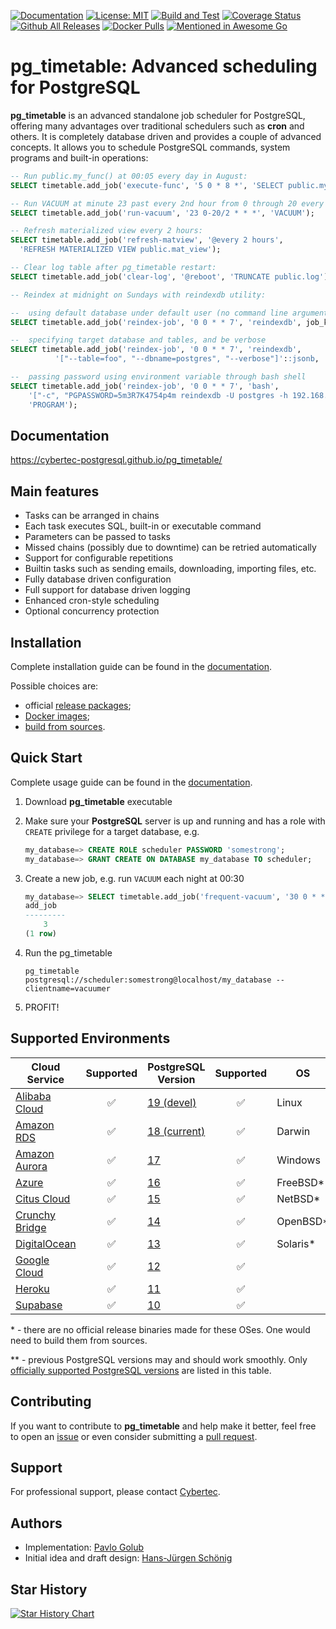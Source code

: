 [![Documentation](https://img.shields.io/badge/Documentation-%F0%9F%93%9C-666?logo=github)](https://cybertec-postgresql.github.io/pg_timetable/)
[![License: MIT](https://img.shields.io/badge/License-MIT-green.svg)](https://opensource.org/licenses/MIT)
[![Build and Test](https://github.com/cybertec-postgresql/pg_timetable/actions/workflows/build.yml/badge.svg)](https://github.com/cybertec-postgresql/pg_timetable/actions/workflows/build.yml)
[![Coverage Status](https://img.shields.io/coverallsCoverage/github/cybertec-postgresql/pg_timetable?branch=master&label=Coverage&color=green)](https://coveralls.io/github/cybertec-postgresql/pg_timetable?branch=master)
[![Github All Releases](https://img.shields.io/github/downloads/cybertec-postgresql/pg_timetable/total?label=Downloads)](https://github.com/cybertec-postgresql/pg_timetable/releases)
[![Docker Pulls](https://img.shields.io/docker/pulls/cybertecpostgresql/pg_timetable?label=Docker%20Pulls)](https://hub.docker.com/r/cybertecpostgresql/pg_timetable)
[![Mentioned in Awesome Go](https://awesome.re/mentioned-badge.svg)](https://github.com/avelino/awesome-go)

# pg_timetable: Advanced scheduling for PostgreSQL

**pg_timetable** is an advanced standalone job scheduler for PostgreSQL, offering many advantages over traditional schedulers such as **cron** and others.
It is completely database driven and provides a couple of advanced concepts. It allows you to schedule PostgreSQL commands, system programs and built-in operations:

```sql
-- Run public.my_func() at 00:05 every day in August:
SELECT timetable.add_job('execute-func', '5 0 * 8 *', 'SELECT public.my_func()');

-- Run VACUUM at minute 23 past every 2nd hour from 0 through 20 every day:
SELECT timetable.add_job('run-vacuum', '23 0-20/2 * * *', 'VACUUM');

-- Refresh materialized view every 2 hours:
SELECT timetable.add_job('refresh-matview', '@every 2 hours', 
  'REFRESH MATERIALIZED VIEW public.mat_view');

-- Clear log table after pg_timetable restart:
SELECT timetable.add_job('clear-log', '@reboot', 'TRUNCATE public.log');

-- Reindex at midnight on Sundays with reindexdb utility:

--  using default database under default user (no command line arguments)
SELECT timetable.add_job('reindex-job', '0 0 * * 7', 'reindexdb', job_kind := 'PROGRAM');

--  specifying target database and tables, and be verbose
SELECT timetable.add_job('reindex-job', '0 0 * * 7', 'reindexdb',
          '["--table=foo", "--dbname=postgres", "--verbose"]'::jsonb, 'PROGRAM');

--  passing password using environment variable through bash shell
SELECT timetable.add_job('reindex-job', '0 0 * * 7', 'bash',
    '["-c", "PGPASSWORD=5m3R7K4754p4m reindexdb -U postgres -h 192.168.0.221 -v"]'::jsonb,
    'PROGRAM');    
```

## Documentation

<https://cybertec-postgresql.github.io/pg_timetable/>

## Main features

- Tasks can be arranged in chains
- Each task executes SQL, built-in or executable command
- Parameters can be passed to tasks
- Missed chains (possibly due to downtime) can be retried automatically
- Support for configurable repetitions
- Builtin tasks such as sending emails, downloading, importing files, etc.
- Fully database driven configuration
- Full support for database driven logging
- Enhanced cron-style scheduling
- Optional concurrency protection

## Installation

Complete installation guide can be found in the [documentation](https://cybertec-postgresql.github.io/pg_timetable/latest/installation/).

Possible choices are:

- official [release packages](https://github.com/cybertec-postgresql/pg_timetable/releases);
- [Docker images](https://hub.docker.com/r/cybertecpostgresql/pg_timetable);
- [build from sources](https://cybertec-postgresql.github.io/pg_timetable/latest/installation/#build-from-sources).

## Quick Start

Complete usage guide can be found in the [documentation](https://cybertec-postgresql.github.io/pg_timetable/latest/basic_jobs/).

1. Download **pg_timetable** executable

1. Make sure your **PostgreSQL** server is up and running and has a role with `CREATE` privilege for a target database, e.g.

    ```sql
    my_database=> CREATE ROLE scheduler PASSWORD 'somestrong';
    my_database=> GRANT CREATE ON DATABASE my_database TO scheduler;
    ```

1. Create a new job, e.g. run `VACUUM` each night at 00:30

    ```sql
    my_database=> SELECT timetable.add_job('frequent-vacuum', '30 0 * * *', 'VACUUM');
    add_job
    ---------
        3
    (1 row)
    ```

1. Run the pg_timetable

    ```terminal
    pg_timetable postgresql://scheduler:somestrong@localhost/my_database --clientname=vacuumer
    ```

1. PROFIT!

## Supported Environments  

| Cloud Service    | Supported | PostgreSQL Version  | Supported | OS | Supported |
| ---------------- |:---------:| ------------------- |:---------:| -- |:---------:|
| [Alibaba Cloud]  | ✅       | [19 (devel)]         | ✅       | Linux     | ✅ |
| [Amazon RDS]     | ✅       | [18 (current)]       | ✅       | Darwin    | ✅ |
| [Amazon Aurora]  | ✅       | [17]                 | ✅       | Windows   | ✅ |
| [Azure]          | ✅       | [16]                 | ✅       | FreeBSD\* | ✅ |
| [Citus Cloud]    | ✅       | [15]                 | ✅       | NetBSD\*  | ✅ |
| [Crunchy Bridge] | ✅       | [14]                 | ✅       | OpenBSD\* | ✅ |
| [DigitalOcean]   | ✅       | [13]                 | ✅       | Solaris\* | ✅ |
| [Google Cloud]   | ✅       | [12]                 | ✅       |           |     |
| [Heroku]         | ✅       | [11]                 | ✅       |           |     |
| [Supabase]       | ✅       | [10]                 | ✅       |           |     |

\* - there are no official release binaries made for these OSes. One would need to build them from sources.

\** - previous PostgreSQL versions may and should work smoothly. Only [officially supported PostgreSQL versions](https://www.postgresql.org/support/versioning/) are listed in this table.

[Alibaba Cloud]: https://www.alibabacloud.com/help/doc-detail/96715.htm
[Amazon RDS]: https://aws.amazon.com/rds/postgresql/
[Amazon Aurora]: https://aws.amazon.com/rds/aurora/
[Azure]: https://azure.microsoft.com/en-us/services/postgresql/
[Citus Cloud]: https://www.citusdata.com/product/cloud
[Crunchy Bridge]: https://www.crunchydata.com/products/crunchy-bridge/
[DigitalOcean]: https://www.digitalocean.com/products/managed-databases/
[Google Cloud]: https://cloud.google.com/sql/docs/postgres/
[Heroku]: https://elements.heroku.com/addons/heroku-postgresql
[Supabase]: https://supabase.io/docs/guides/database
[19 (devel)]: https://www.postgresql.org/docs/devel/index.html
[18 (current)]: https://www.postgresql.org/docs/18/index.html
[17]: https://www.postgresql.org/docs/17/index.html
[16]: https://www.postgresql.org/docs/16/index.html
[15]: https://www.postgresql.org/docs/15/index.html
[14]: https://www.postgresql.org/docs/14/index.html
[13]: https://www.postgresql.org/docs/13/index.html
[12]: https://www.postgresql.org/docs/12/index.html
[11]: https://www.postgresql.org/docs/11/index.html
[10]: https://www.postgresql.org/docs/10/index.html

## Contributing

If you want to contribute to **pg_timetable** and help make it better, feel free to open an [issue][issue] or even consider submitting a [pull request][PR].

[issue]: https://github.com/cybertec-postgresql/pg_timetable/issues
[PR]: https://github.com/cybertec-postgresql/pg_timetable/pulls

## Support

For professional support, please contact [Cybertec](https://www.cybertec-postgresql.com/).

## Authors

- Implementation: [Pavlo Golub](https://github.com/pashagolub)
- Initial idea and draft design: [Hans-Jürgen Schönig](https://github.com/postgresql007)

## Star History

[![Star History Chart](https://api.star-history.com/svg?repos=cybertec-postgresql/pg_timetable&type=Date)](https://star-history.com/#cybertec-postgresql/pg_timetable&Date)

